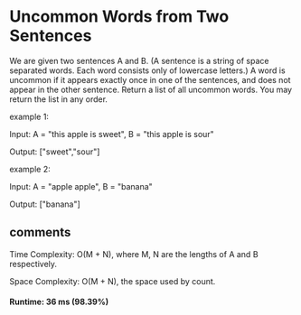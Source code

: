 # Uncommon Words from Two Sentences

We are given two sentences A and B.  (A sentence is a string of space separated words.  Each word consists only of lowercase letters.) A word is uncommon if it appears exactly once in one of the sentences, and does not appear in the other sentence.
Return a list of all uncommon words. You may return the list in any order.


example 1:

Input: A = "this apple is sweet", B = "this apple is sour"

Output: ["sweet","sour"]


example 2:

Input: A = "apple apple", B = "banana"

Output: ["banana"]


## comments

Time Complexity: O(M + N), where M, N are the lengths of A and B respectively.

Space Complexity: O(M + N), the space used by count.


#### Runtime: 36 ms (98.39%)
